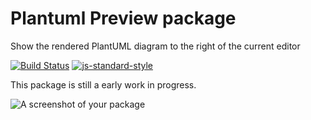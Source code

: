 # Plantuml Preview package

Show the rendered PlantUML diagram to the right of the current editor

[![Build Status](https://travis-ci.org/markushedvall/plantuml-preview.svg?branch=master)](https://travis-ci.org/markushedvall/plantuml-preview) [![js-standard-style](https://img.shields.io/badge/code%20style-standard-brightgreen.svg?style=flat)](https://github.com/feross/standard)

This package is still a early work in progress.

![A screenshot of your package](https://f.cloud.github.com/assets/69169/2290250/c35d867a-a017-11e3-86be-cd7c5bf3ff9b.gif)
